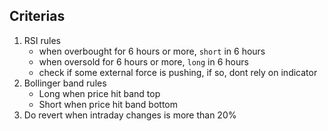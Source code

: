 ## Criterias

1. RSI rules
   - when overbought for 6 hours or more, `short` in 6 hours
   - when oversold for 6 hours or more, `long` in 6 hours
   - check if some external force is pushing, if so, dont rely on indicator
2. Bollinger band rules
   - Long when price hit band top
   - Short when price hit band bottom
3. Do revert when intraday changes is more than 20%

